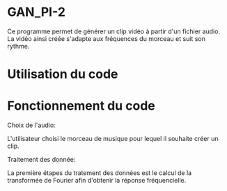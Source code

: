 # GAN_PI-2

Ce programme permet de générer un clip vidéo à partir d'un fichier audio.
La vidéo ainsi créée s'adapte aux fréquences du morceau et suit son rythme.

# Utilisation du code

# Fonctionnement du code

Choix de l'audio:

L'utilisateur choisi le morceau de musique pour lequel il souhaite créer un clip.

Traitement des donnée:

La première étapes du tratement des données est le calcul de la transformée de Fourier afin d'obtenir la réponse fréquencielle.
